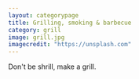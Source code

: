 ```yaml
---
layout: categorypage
title: Grilling, smoking & barbecue
category: grill
image: grill.jpg
imagecredit: "https://unsplash.com"
---
```

Don't be shrill, make a grill.